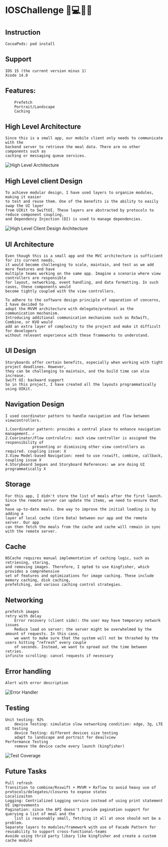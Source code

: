 # IOSChallenge 🎸💻🏃‍♀️

<h2>Instruction</h2>
    
    CocoaPods: pod install
    
<h2>Support</h2>

    IOS 15 (the current version minus 1)
    Xcode 14.0
       
<h2>Features:</h2>

        Prefetch
        Portrait/Landscape
        Caching

<h2>High Level Architecture</h2>

    Since this is a small app, our mobile client only needs to communicate with the 
    backend server to retrieve the meal data. There are no other components such as 
    caching or messaging queue services.
    
![High Level Architecture](highLevelDesign.png)

<h2>High Level client Design</h2>

    To achieve modular design, I have used layers to organize modules, making it easier 
    to test and reuse them. One of the benefits is the ability to easily swap the UI layer 
    from UIKit to SwiftUI. These layers are abstracted by protocols to reduce component coupling, 
    and Dependency Injection (DI) is used to manage dependencies.
    
![High Level Client Design Architecture](highLevelClientDesign.png)

<h2>UI Architecture</h2>

    Even though this is a small app and the MVC architecture is sufficient for its current needs, 
    it would become challenging to scale, maintain, and test as we add more features and have 
    multiple teams working on the same app. Imagine a scenario where view controllers are responsible 
    for layout, networking, event handling, and data formatting. In such cases, these components would 
    become tightly coupled with the view controllers.
    
    To adhere to the software design principle of separation of concerns, I have decided to 
    adopt the MVVM architecture with delegate/protocol as the communication mechanism. 
    Introducing additional communication mechanisms such as RxSwift, Combine, or KVO would 
    add an extra layer of complexity to the project and make it difficult for developers 
    without relevant experience with these frameworks to understand.
  
<h2>UI Design</h2>

    Storyboards offer certain benefits, especially when working with tight project deadlines. However, 
    they can be challenging to maintain, and the build time can also increase.
    Swift UI: backward support 
    So in this project, I have created all the layouts programmatically using UIKit.
 
<h2>Navigation Design</h2> 

    I used coordinator pattern to handle navigation and flow between viewcontrollers. 
    
    1.Coordinator pattern: provides a central place to enhance navigation management. ✓
    2.Coorinator/Flow controlelrs: each view controller is assigned the responsibility of 
                presenting or dismissing other view controllers as required. coupling issue: X
    3.View Model-based Navigation: need to use rxswift, combine, callback, coupling issue X
    4.Storyboard Segues and Storyboard References: we are doing UI programmatically X

<h2>Storage</h2>

    For this app, I didn't store the list of meals after the first launch. 
    Since the remote server can update the items, we need to ensure that we 
    have up-to-date meals. One way to improve the initial loading is by adding a 
    layer of local cache (Core Data) between our app and the remote server. Our app 
    can then fetch the meals from the cache and cache will remain in sync with the remote server.

<h2>Cache</h2>

    NSCache requires manual implementation of caching logic, such as retrieving, storing, 
    and removing images. Therefore, I opted to use Kingfisher, which provides a comprehensive 
    set of features and optimizations for image caching. These include memory caching, disk caching, 
    prefetching, and various caching control strategies.

<h2>Networking</h2>

    prefetch images
    retry with delay
        Error recovery (client side): the user may have temporary network issues 
        Reduce load on server: the server might be overwhelmed by the amount of requests. In this case, 
        we want to make sure that the system will not be thrashed by the users hitting “refresh” every couple 
        of seconds. Instead, we want to spread out the time between retries.
    infinite scrolling: cancel requests if necessary 
    
<h2>Error handling</h2>

    Alert with error description
    
![Error Handler](ErrorHandler.png)

<h2>Testing</h2>

    Unit testing: 92%
        device Testing: simulatie slow networking condition: edge, 3g, LTE
    UI testing
        device Testing: different devices size testing 
        adapt to landscape and portrait for deailview
    Performance Testing 
        remove the device cache every launch (kingfisher) 
        
![Test Coverage](TestCoverage.png)
    
<h2>Future Tasks</h2>

    Pull refresh
    Transition to combine/Rxswift + MVVM + Rxflow to avoid heavy use of protocols/delegates/closures to expose states
    Localizaiton 
    Logging: Centrialized Logging service instead of using print statement 
    UI improvements
    Pagination: since the API doesn't provide pagination support for querying a list of meal and the 
        list is reasonably small, fetching it all at once should not be a problem.
    Separate layers to modules/framework with use of Facade Pattern for reusability to support cross-functional-teams
    Avoide using thrid party libary like kingfisher and create a custom cache module 


    
    
    
    

